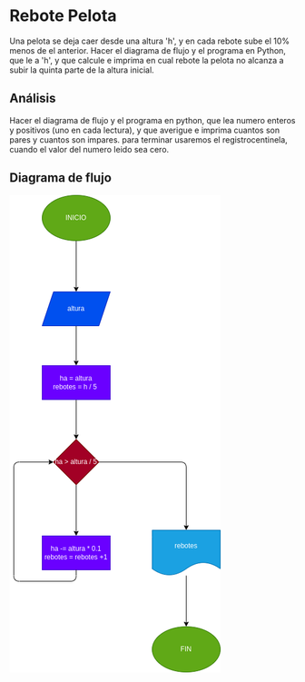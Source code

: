 # Rebote Pelota
Una pelota se deja caer desde una altura 'h', y en cada rebote sube el 10% menos de el anterior. Hacer el diagrama de flujo y el programa en Python, que le a 'h', y que calcule e imprima en cual rebote la pelota no alcanza a subir la quinta parte de la altura inicial.

## Análisis
Hacer el diagrama de flujo y el programa en python, que lea numero enteros y positivos (uno en cada lectura), y que averigue e imprima cuantos son pares y cuantos son impares. para terminar usaremos el registrocentinela, cuando el valor del numero leido sea cero.

## Diagrama de flujo
![Diagrama de flujo](diagrama.png)